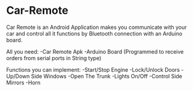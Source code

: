 # Car-Remote
Car Remote is an Android Application makes you communicate with your car and control all it functions by Bluetooth connection with an Arduino board.

All you need:
-Car Remote Apk
-Arduino Board (Programmed to receive orders from serial ports in String type)

Functions you can implement:
-Start/Stop Engine
-Lock/Unlock Doors
-Up/Down Side Windows
-Open The Trunk
-Lights On/Off
-Control Side Mirrors
-Horn
